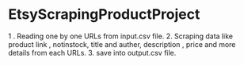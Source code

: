# EtsyScrapingProductProject

1 . Reading one by one URLs from input.csv file.
2. Scraping data like product link , notinstock, title and auther, description , price and more details from each URLs.
3. save into output.csv file. 
